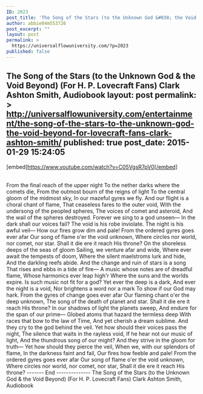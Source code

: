 ```yaml
---
ID: 2023
post_title: 'The Song of the Stars (to the Unknown God &#038; the Void Beyond) For Lovecraft Fans, Clark Ashton Smith'
author: abbie04m553726
post_excerpt: ""
layout: post
permalink: >
  https://universalflowuniversity.com/?p=2023
published: false
---
```

The Song of the Stars (to the Unknown God & the Void Beyond) (For H. P. Lovecraft Fans) Clark Ashton Smith, Audiobook
layout: post
permalink: >
  http://universalflowuniversity.com/entertainment/the-song-of-the-stars-to-the-unknown-god-the-void-beyond-for-lovecraft-fans-clark-ashton-smith/
published: true
post_date: 2015-01-29 15:24:05
---
[embed]https://www.youtube.com/watch?v=C05VgsR7pV0[/embed]</br></br>
<p>From the final reach of the upper night
To the nether darks where the comets die,
From the outmost bourn of the reigns of light
To the central gloom of the midmost sky,
In our mazeful gyres we fly.
And our flight is a choral chant of flame,
That ceaseless fares to the outer void,
With the undersong of the peopled spheres,
The voices of comet and asteroid,
And the wail of the spheres destroyed.
Forever we sing to a god unseen—
In the dark shall our voices fail?
The void is his robe inviolate.
The night is his awful veil—
How our fires grow dim and pale!
From the ordered gyres goes ever afar
Our song of flame o'er the void unknown,
Where circles nor world, nor comet, nor star.
Shall it die ere it reach His throne?
On the shoreless deeps of the seas of gloom
Sailing, we venture afar and wide,
Where ever await the tempests of doom,
Where the silent maelstroms lurk and hide,
And the darkling reefs abide.
And the change and ruin of stars is a song
That rises and ebbs in a tide of fire—
A music whose notes are of dreadful flame,
Whose harmonics ever leap high'r
Where the suns and the worlds expire.
Is such music not fit for a god?
Yet ever the deep is a dark,
And ever the night is a void,
Nor brightens a word nor a mark
To show if our God may hark.
From the gyres of change goes ever afar
Our flaming chant o'er the deep unknown,
The song of the death of planet and star.
Shall it die ere it reach His throne?
In our shadows of light the planets sweep,
And endure for the span of our prime—
Globed atoms that hazard the termless deep
With races that bow to the law of Time,
And yet cherish a dream sublime.
And they cry to the god behind the veil.
Yet how should their voices pass the night,
The silence that waits in the rayless void,
If he hear not our music of light,
And the thundrous song of our might?
And they strive in the gloom for truth—
Yet how should they pierce the veil,
When we, with our splendors of flame,
In the darkness faint and fail,
Our fires how feeble and pale!
From the ordered gyres goes ever afar
Our song of flame o'er the void unknown,
Where circles nor world, nor comet, nor star,
Shall it die ere it reach His throne?
------- End --------------
The Song of the Stars (to the Unknown God & the Void Beyond) (For H. P. Lovecraft Fans) Clark Ashton Smith, Audiobook</p>